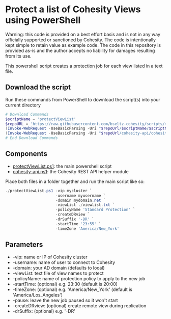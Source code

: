 # Protect a list of Cohesity Views using PowerShell

Warning: this code is provided on a best effort basis and is not in any way officially supported or sanctioned by Cohesity. The code is intentionally kept simple to retain value as example code. The code in this repository is provided as-is and the author accepts no liability for damages resulting from its use.

This powershell script creates a protection job for each view listed in a text file.

## Download the script

Run these commands from PowerShell to download the script(s) into your current directory

```powershell
# Download Commands
$scriptName = 'protectViewList'
$repoURL = 'https://raw.githubusercontent.com/bseltz-cohesity/scripts/master/powershell'
(Invoke-WebRequest -UseBasicParsing -Uri "$repoUrl/$scriptName/$scriptName.ps1").content | Out-File "$scriptName.ps1"; (Get-Content "$scriptName.ps1") | Set-Content "$scriptName.ps1"
(Invoke-WebRequest -UseBasicParsing -Uri "$repoUrl/cohesity-api/cohesity-api.ps1").content | Out-File cohesity-api.ps1; (Get-Content cohesity-api.ps1) | Set-Content cohesity-api.ps1
# End Download Commands
```

## Components

* [protectViewList.ps1](https://raw.githubusercontent.com/bseltz-cohesity/scripts/master/powershell/protectViewList/protectViewList.ps1): the main powershell script
* [cohesity-api.ps1](https://raw.githubusercontent.com/bseltz-cohesity/scripts/master/powershell/cohesity-api/cohesity-api.ps1): the Cohesity REST API helper module

Place both files in a folder together and run the main script like so:

```powershell
./protectViewList.ps1 -vip mycluster `
                      -username myusername `
                      -domain mydomain.net `
                      -viewList ./viewlist.txt `
                      -policyName 'Standard Protection' `
                      -createDRview `
                      -drSuffix '-DR' `
                      -startTime '23:55' `
                      -timeZone 'America/New_York'
```

## Parameters

* -vip: name or IP of Cohesity cluster
* -username: name of user to connect to Cohesity
* -domain: your AD domain (defaults to local)
* -viewList: text file of view names to protect
* -policyName: name of protection policy to apply to the new job
* -startTime: (optional) e.g. 23:30 (default is 20:00)
* -timeZone: (optional) e.g. 'America/New_York' (default is 'America/Los_Angeles')
* -pause: leave the new job paused so it won't start
* -createDRview: (optional) create remote view during replication
* -drSuffix: (optional) e.g. '-DR'
